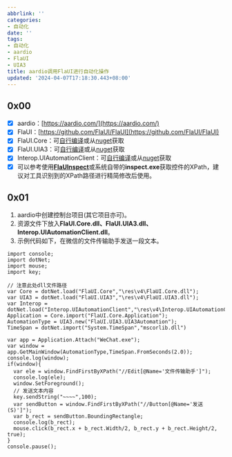```yaml
---
abbrlink: ''
categories:
- 自动化
date: ''
tags:
- 自动化
- aardio
- FlaUI
- UIA3
title: aardio调用FlaUI进行自动化操作
updated: '2024-04-07T17:18:30.443+08:00'
---
```

## 0x00

* [X]  aardio：[https://aardio.com/](https://aardio.com/)
* [X]  FlaUI：[https://github.com/FlaUI/FlaUI](https://github.com/FlaUI/FlaUI)
* [X]  FlaUI.Core：可[自行编译](https://github.com/FlaUI/FlaUI)或从[nuget](https://www.nuget.org/packages/FlaUI.Core)获取
* [X]  FlaUI.UIA3：可[自行编译](https://github.com/FlaUI/FlaUI)或从[nuget](https://www.nuget.org/packages/FlaUI.UIA3)获取
* [X]  Interop.UIAutomationClient：可[自行编译](https://github.com/FlaUI/FlaUI)或从[nuget](https://www.nuget.org/packages/Interop.UIAutomationClient)获取
* [X]  可以参考使用[**FlaUInspect**](https://github.com/FlaUI/FlaUInspect)或系统自带的**inspect.exe**获取控件的XPath，建议对工具识别到的XPath路径进行精简修改后使用。

## 0x01

1. aardio中创建控制台项目(其它项目亦可)。
2. 资源文件下放入**FlaUI.Core.dll、FlaUI.UIA3.dll、Interop.UIAutomationClient.dll**。
3. 示例代码如下，在微信的文件传输助手发送一段文本。

```
import console;
import dotNet;
import mouse;
import key;
  
// 注意此处dll文件路径
var Core = dotNet.load("FlaUI.Core","\res\v4\FlaUI.Core.dll");
var UIA3 = dotNet.load("FlaUI.UIA3","\res\v4\FlaUI.UIA3.dll");
var Interop = dotNet.load("Interop.UIAutomationClient","\res\v4\Interop.UIAutomationClient.dll");
Application = Core.import("FlaUI.Core.Application");
AutomationType = UIA3.new("FlaUI.UIA3.UIA3Automation");
TimeSpan = dotNet.import("System.TimeSpan","mscorlib.dll")
  
var app = Application.Attach("WeChat.exe");
var window = app.GetMainWindow(AutomationType,TimeSpan.FromSeconds(2.0));
console.log(window);
if(window){
  var ele = window.FindFirstByXPath("//Edit[@Name='文件传输助手']");
  console.log(ele);
  window.SetForeground();
  // 发送文本内容
  key.sendString("~~~~",100);
  var sendButton = window.FindFirstByXPath("//Button[@Name='发送(S)']");
  var b_rect = sendButton.BoundingRectangle;
  console.log(b_rect);
  mouse.click(b_rect.x + b_rect.Width/2, b_rect.y + b_rect.Height/2, true);
}
console.pause();
```
